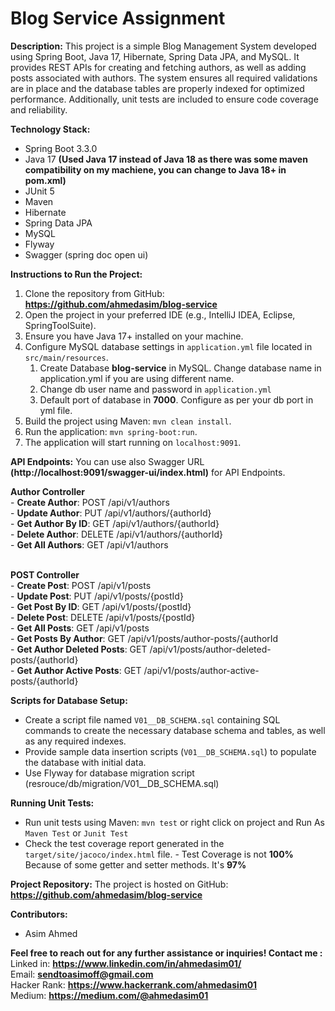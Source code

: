 # Blog Service Assignment

**Description:**
This project is a simple Blog Management System developed using Spring Boot, Java 17, Hibernate, Spring Data JPA, and MySQL. It provides REST APIs for creating and fetching authors, as well as adding posts associated with authors. The system ensures all required validations are in place and the database tables are properly indexed for optimized performance. Additionally, unit tests are included to ensure code coverage and reliability.

**Technology Stack:**
- Spring Boot 3.3.0
- Java 17 **(Used Java 17 instead of Java 18 as there was some maven compatibility on my machiene, you can change to Java 18+ in pom.xml)**
- JUnit 5
- Maven
- Hibernate
- Spring Data JPA
- MySQL
- Flyway
- Swagger (spring doc open ui)


**Instructions to Run the Project:**
1. Clone the repository from GitHub: **https://github.com/ahmedasim/blog-service**
2. Open the project in your preferred IDE (e.g., IntelliJ IDEA, Eclipse, SpringToolSuite).
3. Ensure you have Java 17+ installed on your machine.
4. Configure MySQL database settings in `application.yml` file located in `src/main/resources`.
   1. Create Database **blog-service** in MySQL. Change database name in application.yml if you are using different name.
   2. Change db user name and password in `application.yml`
   3. Default port of database in **7000**. Configure as per your db port in yml file.
6. Build the project using Maven: `mvn clean install`.
7. Run the application: `mvn spring-boot:run`.
8. The application will start running on `localhost:9091`. 

**API Endpoints:**
    You can use also Swagger URL **(http://localhost:9091/swagger-ui/index.html)** for API Endpoints. 
  
   **Author Controller**  <br>
      - **Create Author**: POST /api/v1/authors <br>
      - **Update Author**: PUT /api/v1/authors/{authorId}  <br>
      - **Get Author By ID**: GET /api/v1/authors/{authorId}  <br>
      - **Delete Author**: DELETE /api/v1/authors/{authorId}  <br>
      - **Get All Authors**: GET /api/v1/authors  <br>  <br>
  
  **POST Controller**  <br>
      - **Create Post**: POST /api/v1/posts  <br>
      - **Update Post**: PUT /api/v1/posts/{postId}  <br>
      - **Get Post By ID**: GET /api/v1/posts/{postId}  <br>
      - **Delete Post**: DELETE /api/v1/posts/{postId}  <br>
      - **Get All Posts**: GET /api/v1/posts  <br>
      - **Get Posts By Author**: GET /api/v1/posts/author-posts/{authorId  <br>
      - **Get Author Deleted Posts**: GET /api/v1/posts/author-deleted-posts/{authorId}  <br>
      - **Get Author Active Posts**: GET /api/v1/posts/author-active-posts/{authorId}  <br>
    
   
**Scripts for Database Setup:**
- Create a script file named `V01__DB_SCHEMA.sql` containing SQL commands to create the necessary database schema and tables, as well as any required indexes.
- Provide sample data insertion scripts (`V01__DB_SCHEMA.sql`) to populate the database with initial data.
- Use Flyway for database migration script (resrouce/db/migration/V01__DB_SCHEMA.sql)

**Running Unit Tests:**
- Run unit tests using Maven: `mvn test` or right click on project and Run As `Maven Test` or `Junit Test`
- Check the test coverage report generated in the `target/site/jacoco/index.html` file.
      - Test Coverage is not **100%** Because of some getter and setter methods. It's **97%**    

**Project Repository:**
The project is hosted on GitHub: **https://github.com/ahmedasim/blog-service**

**Contributors:**
- Asim Ahmed

<b> Feel free to reach out for any further assistance or inquiries!
Contact me :</b><br>
Linked in: <b>https://www.linkedin.com/in/ahmedasim01/</b> <br>
Email: <b>sendtoasimoff@gmail.com</b> <br>
Hacker Rank: <b>https://www.hackerrank.com/ahmedasim01</b> <br>
Medium: <b>https://medium.com/@ahmedasim01</b> <br>


